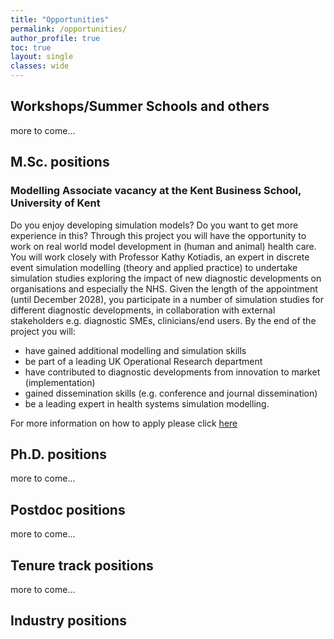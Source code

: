 ```yaml
---
title: "Opportunities"
permalink: /opportunities/
author_profile: true
toc: true
layout: single
classes: wide
---
```


## Workshops/Summer Schools and others
more to come...

## M.Sc. positions

### Modelling Associate vacancy at the Kent Business School, University of Kent 

Do you enjoy developing simulation models? Do you want to get more experience in this?
Through this project you will have the opportunity to work on real world model development in (human and animal) health care. You will work closely with Professor Kathy Kotiadis, an expert in discrete event simulation modelling (theory and applied practice) to undertake simulation studies exploring the impact of new diagnostic developments on organisations and especially the NHS. Given the length of the appointment (until December 2028), you participate in a number of simulation studies for different diagnostic developments, in collaboration with external stakeholders e.g. diagnostic SMEs, clinicians/end users.  By the end of the project you will:

* have gained additional modelling and simulation skills 
* be part of a leading UK Operational Research department 
* have contributed to diagnostic developments from innovation to market (implementation)
* gained dissemination skills (e.g. conference and journal dissemination)
* be a leading expert in health systems simulation modelling.

For more information on how to apply please click [here](https://jobs.kent.ac.uk/Vacancy.aspx?ref=KBS-212-25-R2)

## Ph.D. positions
more to come...

## Postdoc positions
more to come...

## Tenure track positions
more to come...


   
## Industry positions

